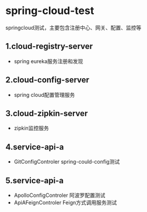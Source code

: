 # spring-cloud-test
springcloud测试，主要包含注册中心、网关、配置、监控等

## 1.cloud-registry-server
* spring eureka服务注册和发现

## 2.cloud-config-server
* spring cloud配置管理服务

## 3.cloud-zipkin-server
* zipkin监控服务

## 4.service-api-a
* GitConfigControler  spring-could-config测试

## 5.service-api-a
* ApolloConfigControler 阿波罗配置测试
* ApiAFeignControler  Feign方式调用服务测试


